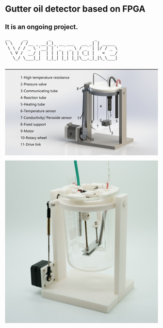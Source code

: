 # Gutter oil detector based on FPGA
 ## **It is an ongoing project.**

<pre>
__     __        _                 _        
\ \   / /__ _ __(_)_ __ ___   __ _| | _____ 
 \ \ / / _ \ '__| | '_ ` _ \ / _` | |/ / _ \
  \ V /  __/ |  | | | | | | | (_| |   <  __/
   \_/ \___|_|  |_|_| |_| |_|\__,_|_|\_\___|
 </pre>
 
![markdown](https://github.com/verimake-team/Gutteroildetector/blob/master/20201017131247.jpg?raw=true)

![markdown](https://github.com/verimake-team/Gutteroildetector/blob/master/20201017131335.jpg?raw=true)
